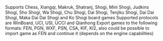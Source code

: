 Supports Chess, Xiangqi, Makruk, Shatranj, Shogi, Mini Shogi, Judkins Shogi, Sho Shogi, Wa Shogi, Chu Shogi, Dai Shogi, Tenjiku Shogi, Dai Dai Shogi, Maka Dai Dai Shogi and Ko Shogi board games
Supported protocols are WinBoard, UCI, USI, UCCI and Qianhong
Export games to the following formats: FEN, PGN, WXF, PSN, CSA, KIF, KI2, also could be possible to import game as FEN and continue it (depends on the engine capabilities)

